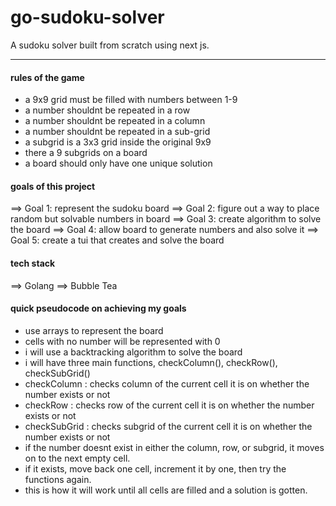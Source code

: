 # go-sudoku-solver

A sudoku solver built from scratch using next js.

---

#### rules of the game

- a 9x9 grid must be filled with numbers between 1-9
- a number shouldnt be repeated in a row
- a number shouldnt be repeated in a column
- a number shouldnt be repeated in a sub-grid
- a subgrid is a 3x3 grid inside the original 9x9
- there a 9 subgrids on a board
- a board should only have one unique solution

#### goals of this project

==> Goal 1: represent the sudoku board
==> Goal 2: figure out a way to place random but solvable numbers in board
==> Goal 3: create algorithm to solve the board
==> Goal 4: allow board to generate numbers and also solve it
==> Goal 5: create a tui that creates and solve the board

#### tech stack

==> Golang
==> Bubble Tea

#### quick pseudocode on achieving my goals

- use arrays to represent the board
- cells with no number will be represented with 0
- i will use a backtracking algorithm to solve the board
- i will have three main functions, checkColumn(), checkRow(), checkSubGrid()
- checkColumn : checks column of the current cell it is on whether the number exists or not
- checkRow : checks row of the current cell it is on whether the number exists or not
- checkSubGrid : checks subgrid of the current cell it is on whether the number exists or not
- if the number doesnt exist in either the column, row, or subgrid, it moves on to the next empty cell.
- if it exists, move back one cell, increment it by one, then try the functions again.
- this is how it will work until all cells are filled and a solution is gotten.
